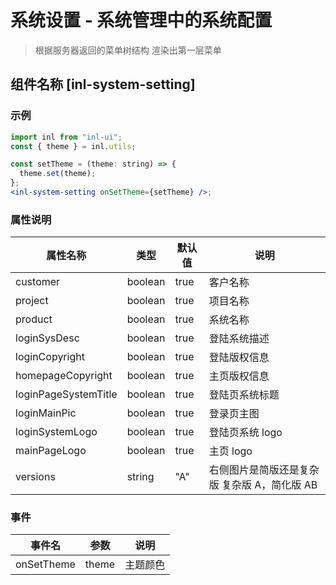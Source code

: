 # 系统设置 - 系统管理中的系统配置

> 根据服务器返回的菜单树结构 渲染出第一层菜单

## 组件名称 [inl-system-setting]

### 示例

```jsx
import inl from "inl-ui";
const { theme } = inl.utils;

const setTheme = (theme: string) => {
  theme.set(theme);
};
<inl-system-setting onSetTheme={setTheme} />;
```

### 属性说明

| 属性名称             | 类型    | 默认值 | 说明                                         |
| -------------------- | ------- | ------ | -------------------------------------------- |
| customer             | boolean | true   | 客户名称                                     |
| project              | boolean | true   | 项目名称                                     |
| product              | boolean | true   | 系统名称                                     |
| loginSysDesc         | boolean | true   | 登陆系统描述                                 |
| loginCopyright       | boolean | true   | 登陆版权信息                                 |
| homepageCopyright    | boolean | true   | 主页版权信息                                 |
| loginPageSystemTitle | boolean | true   | 登陆页系统标题                               |
| loginMainPic         | boolean | true   | 登录页主图                                   |
| loginSystemLogo      | boolean | true   | 登陆页系统 logo                              |
| mainPageLogo         | boolean | true   | 主页 logo                                    |
| versions             | string  | "A"    | 右侧图片是简版还是复杂版 复杂版 A，简化版 AB |

### 事件

| 事件名     | 参数  | 说明     |
| ---------- | ----- | -------- |
| onSetTheme | theme | 主题颜色 |

